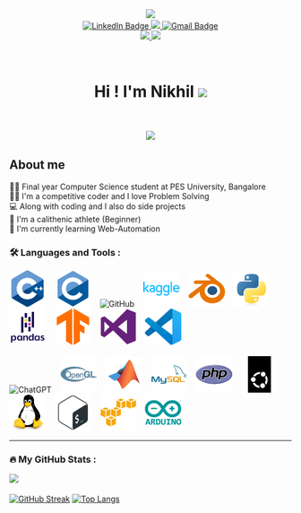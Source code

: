 <div id="header" align="center">
  <img src="https://media.giphy.com/media/zhYSVCirREeIZtONCI/giphy.gif" width="300"/>
<br>
  <a href="https://www.linkedin.com/in/nikhil-s-p-bb5504231/">
    <img src="https://img.shields.io/badge/LinkedIn-blue?style=for-the-badge&logo=linkedin&logoColor=white" alt="LinkedIn Badge"/>
  </a>
  <!--
  <a href="https://twitter.com/NikhilSP176242">
    <img src="https://img.shields.io/badge/Twitter-blue?style=for-the-badge&logo=twitter&logoColor=white" alt="Twitter Badge"/>
  </a>
  -->
  <a href = "http://discordapp.com/users/797359552874020954">
    <img src="https://img.shields.io/badge/Discord-7289DA?style=for-the-badge&logo=discord&logoColor=white"
  </a>
  <a href = "mailto:nikhilsp242@gmail.com">
    <img src="https://img.shields.io/badge/Gmail-D14836?style=for-the-badge&logo=gmail&logoColor=white" alt="Gmail Badge"/>
  </a>
  <br>
  <a href = "https://auth.geeksforgeeks.org/user/nikhilsp242/">
  <img src="https://img.shields.io/badge/GeeksforGeeks-298D46?style=for-the-badge&logo=geeksforgeeks&logoColor=white"/>
  </a>
  <a href = "https://www.hackerrank.com/nikhilsp242?hr_r=1">
  <img src = "https://img.shields.io/badge/-Hackerrank-2EC866?style=for-the-badge&logo=HackerRank&logoColor=white"/>
    </a>

  <br>
  <br>
  <img src="https://komarev.com/ghpvc/?username=your-github-nikhilsp242&style=flat-square&color=blue" alt=""/>
  <h1>
  Hi ! I'm Nikhil 
  <img src="https://media.giphy.com/media/hvRJCLFzcasrR4ia7z/giphy.gif" width="30px"/>
</h1>
  <br>
  <br>
 <div style="text-align: center;">
  <img src="https://readme-typing-svg.herokuapp.com?font=Courier+new&color=%23808080&size=40&width=800&duration=6969&lines=Welcome+to+my+profile!">
  </div>
  
</div>


## About me
🧑‍🎓 Final year Computer Science student at PES University, Bangalore</br>
🧑‍💻 I'm a competitive coder and I love Problem Solving</br>
💻 Along with coding and I also do side projects </br>
💪 I'm a calithenic athlete (Beginner) </br>
📖 I'm currently learning Web-Automation



<!--
## Top repositories
[![Readme Card](https://github-readme-stats.vercel.app/api/pin/?username=kevinfengcs88&repo=kahoot-monkey&theme=github_dark)](https://github.com/kevinfengcs88/kahoot-monkey)
-->
### :hammer_and_wrench: Languages and Tools :
<div>
  <img src = "https://github.com/devicons/devicon/blob/master/icons/cplusplus/cplusplus-original.svg" title="C++" alt="C++" width="65" height="65"/>&nbsp&nbsp&nbsp;
  <img src = "https://github.com/devicons/devicon/blob/master/icons/c/c-original.svg" title="C" alt="C" width="65" height="65"/>&nbsp&nbsp&nbsp;
  <img src = "https://github.com/nikhilsp242/nikhilsp242/assets/112267674/5b5474a0-3097-4681-914b-a771ddff31ef" title="GitHub" alt="GitHub" width="65" height="65"/>&nbsp&nbsp&nbsp;
  <img src = "https://github.com/devicons/devicon/blob/master/icons/kaggle/kaggle-original-wordmark.svg" title="Kaggle" alt="Kaggle" width="65" height="65"/>&nbsp&nbsp&nbsp;
  <img src = "https://github.com/devicons/devicon/blob/master/icons/blender/blender-original.svg" title="Blender" alt="Blender" width="65" height="65"/>&nbsp&nbsp&nbsp;
  <img src = "https://github.com/devicons/devicon/blob/master/icons/python/python-original.svg" title="python" alt="python" width="65" height="65"/>&nbsp&nbsp&nbsp;
  <img src = "https://github.com/devicons/devicon/blob/master/icons/pandas/pandas-original-wordmark.svg" title="pandas" alt="pandas" width="65" height="65"/>&nbsp&nbsp&nbsp;
  <img src = "https://github.com/devicons/devicon/blob/master/icons/tensorflow/tensorflow-original.svg" title="TensorFlow" alt="TF" width="65" height="65"/>&nbsp&nbsp&nbsp;
  <img src = "https://github.com/devicons/devicon/blob/master/icons/visualstudio/visualstudio-plain.svg" title="Visual Studio" alt="Visual Studio" width="65" height="65"/>&nbsp&nbsp&nbsp;
  <img src = "https://github.com/devicons/devicon/blob/master/icons/vscode/vscode-original.svg" title="Visual Studio Code" alt="Visual Studio Code" width="65" height="65"/>&nbsp&nbsp&nbsp;
  <br>
  <br>
  <img src = "https://github.com/nikhilsp242/nikhilsp242/assets/112267674/55e7a16b-c083-4de9-910d-97235c487546" title="ChatGPT" alt="ChatGPT" width="60" height="60"/>&nbsp&nbsp&nbsp;
  <img src = "https://github.com/devicons/devicon/blob/master/icons/opengl/opengl-original.svg" title="OpenGL" alt="OpenGL" width="65" height="65"/>&nbsp&nbsp&nbsp;
  <img src = "https://github.com/devicons/devicon/blob/master/icons/matlab/matlab-original.svg" title="MATLAB" alt="MATLAB" width="65" height="65"/>&nbsp&nbsp&nbsp;
  <img src = "https://github.com/devicons/devicon/blob/master/icons/mysql/mysql-original-wordmark.svg" title="MySQL" alt="MySQL" width="65" height="65"/>&nbsp&nbsp&nbsp;
  <img src = "https://github.com/devicons/devicon/blob/master/icons/php/php-original.svg" title="php" alt="php" width="65" height="65"/>&nbsp&nbsp&nbsp;
  <img src = "https://github.com/devicons/devicon/blob/master/icons/ubuntu/ubuntu-plain.svg" title="ubuntu" alt="ubuntu" width="65" height="65"/>&nbsp&nbsp&nbsp;
  <img src = "https://github.com/devicons/devicon/blob/master/icons/linux/linux-original.svg" title="Linux" alt="Linux" width="65" height="65"/>&nbsp&nbsp&nbsp;
  <img src = "https://github.com/devicons/devicon/blob/master/icons/bash/bash-original.svg" title="Bash" alt="Bash" width="65" height="65"/>&nbsp&nbsp&nbsp;
  <img src = "https://github.com/devicons/devicon/blob/master/icons/amazonwebservices/amazonwebservices-original.svg" title="Amazon Web Services" alt="aws" width="65" height="65"/>&nbsp&nbsp&nbsp;
  <img src = "https://github.com/devicons/devicon/blob/master/icons/arduino/arduino-original-wordmark.svg" title="Arduino" alt="Arduino" width="65" height="65"/>&nbsp&nbsp&nbsp;
</div>

---

### :fire: My GitHub Stats :
![](http://github-profile-summary-cards.vercel.app/api/cards/profile-details?username=nikhilsp242&theme=2077)
<br>
<br>
[![GitHub Streak](https://github-readme-streak-stats.herokuapp.com?user=nikhilsp242&theme=dark&hide_border=true&card_width=500&type=png)](https://git.io/streak-stats)
[![Top Langs](https://github-readme-stats.vercel.app/api/top-langs/?username=nikhilsp242&layout=compact&theme=vision-friendly-dark)](https://github.com/anuraghazra/github-readme-stats)


<!--
[![spotify-github-profile](https://spotify-github-profile.vercel.app/api/view?uid=31kxkeztj7ws5qo4yh3tycblv6gq&cover_image=true&theme=default&show_offline=true&background_color=121212&interchange=true&bar_color_cover=false)](https://spotify-github-profile.vercel.app/api/view?uid=31kxkeztj7ws5qo4yh3tycblv6gq&redirect=true)
-->

<!--
**nikhilsp242/nikhilsp242** is a ✨ _special_ ✨ repository because its `README.md` (this file) appears on your GitHub profile.



Here are some ideas to get you started:

- 🔭 I’m currently working on ...
- 🌱 I’m currently learning ...
- 👯 I’m looking to collaborate on ...
- 🤔 I’m looking for help with ...
- 💬 Ask me about ...
- 📫 How to reach me: ...
- 😄 Pronouns: ...
- ⚡ Fun fact: ...
-->
